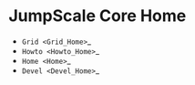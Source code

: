 JumpScale Core Home
===================

* `Grid <Grid_Home>`_
* `Howto <Howto_Home>`_
* `Home <Home>`_
* `Devel <Devel_Home>`_
